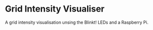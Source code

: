 # Grid Intensity Visualiser

A grid intensity visualisation unsing the Blinkt! LEDs and a Raspberry Pi.
